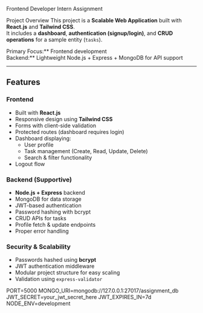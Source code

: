  Frontend Developer Intern Assignment

Project Overview
This project is a **Scalable Web Application** built with **React.js** and **Tailwind CSS**.  
It includes a **dashboard**, **authentication (signup/login)**, and **CRUD operations** for a sample entity (`tasks`).  

Primary Focus:** Frontend development  
Backend:** Lightweight Node.js + Express + MongoDB for API support  

---

## Features

### Frontend
- Built with **React.js**
- Responsive design using **Tailwind CSS**
- Forms with client-side validation
- Protected routes (dashboard requires login)
- Dashboard displaying:
  - User profile
  - Task management (Create, Read, Update, Delete)
  - Search & filter functionality
- Logout flow

### Backend (Supportive)
- **Node.js + Express** backend
- MongoDB for data storage
- JWT-based authentication
- Password hashing with bcrypt
- CRUD APIs for tasks
- Profile fetch & update endpoints
- Proper error handling

### Security & Scalability
- Passwords hashed using **bcrypt**
- JWT authentication middleware
- Modular project structure for easy scaling
- Validation using `express-validator`


PORT=5000
MONGO_URI=mongodb://127.0.0.1:27017/assignment_db
JWT_SECRET=your_jwt_secret_here
JWT_EXPIRES_IN=7d
NODE_ENV=development

